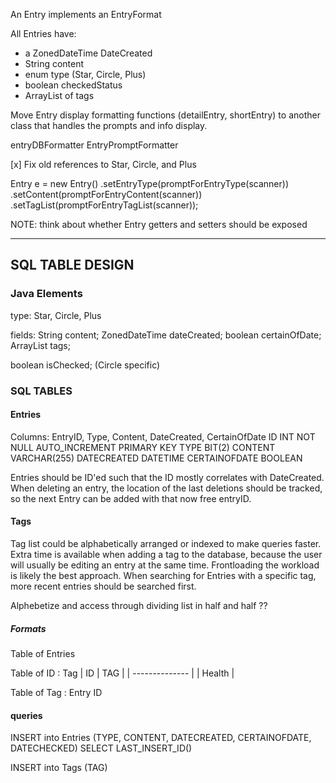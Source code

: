 An Entry implements an EntryFormat

All Entries have:
- a ZonedDateTime DateCreated
- String content
- enum type (Star, Circle, Plus)
- boolean checkedStatus
- ArrayList<String> of tags


Move Entry display formatting functions (detailEntry, shortEntry) to another class that handles the prompts and info display.


entryDBFormatter
EntryPromptFormatter

[x] Fix old references to Star, Circle, and Plus


Entry e = new Entry()
    .setEntryType(promptForEntryType(scanner))
    .setContent(promptForEntryContent(scanner))
    .setTagList(promptForEntryTagList(scanner));

NOTE: think about whether Entry getters and setters should be exposed



-------------------
## SQL TABLE DESIGN


### Java Elements
type:
Star, Circle, Plus

fields:
String content;
ZonedDateTime dateCreated;
boolean certainOfDate;
ArrayList<String> tags;

boolean isChecked; (Circle specific)


### SQL TABLES

#### Entries
Columns: EntryID, Type, Content, DateCreated, CertainOfDate 
ID INT NOT NULL AUTO_INCREMENT PRIMARY KEY
TYPE BIT(2)
CONTENT VARCHAR(255)
DATECREATED DATETIME
CERTAINOFDATE BOOLEAN

Entries should be ID'ed such that the ID mostly correlates with DateCreated.
When deleting an entry, the location of the last deletions should be tracked,
so the next Entry can be added with that now free entryID.

#### Tags

Tag list could be alphabetically arranged or indexed to make queries
faster. Extra time is available when adding a tag to the database, because the
user will usually be editing an entry at the same time. Frontloading
the workload is likely the best approach. When searching for Entries with
a specific tag, more recent entries should be searched first.

Alphebetize and access through dividing list in half and half ??

##### Formats
Table of Entries

Table of ID : Tag
| ID     | TAG   |
| -------------- |
|     Health     |

Table of Tag : Entry ID

#### queries

INSERT into Entries (TYPE, CONTENT, DATECREATED, CERTAINOFDATE, DATECHECKED)
SELECT LAST_INSERT_ID()

INSERT into Tags (TAG)


